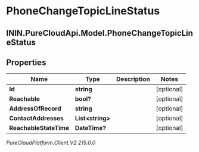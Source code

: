 # PhoneChangeTopicLineStatus

## ININ.PureCloudApi.Model.PhoneChangeTopicLineStatus

## Properties

|Name | Type | Description | Notes|
|------------ | ------------- | ------------- | -------------|
| **Id** | **string** |  | [optional] |
| **Reachable** | **bool?** |  | [optional] |
| **AddressOfRecord** | **string** |  | [optional] |
| **ContactAddresses** | **List&lt;string&gt;** |  | [optional] |
| **ReachableStateTime** | **DateTime?** |  | [optional] |



_PureCloudPlatform.Client.V2 215.0.0_
